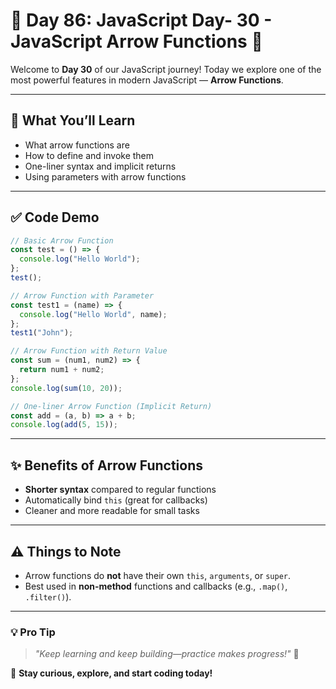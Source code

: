 # 🚀 Day 86: JavaScript Day- 30 - JavaScript Arrow Functions 💪

Welcome to **Day 30** of our JavaScript journey! Today we explore one of the most powerful features in modern JavaScript — **Arrow Functions**.

---

## 📌 What You’ll Learn

- What arrow functions are
- How to define and invoke them
- One-liner syntax and implicit returns
- Using parameters with arrow functions

---

## ✅ Code Demo

```js
// Basic Arrow Function
const test = () => {
  console.log("Hello World");
};
test();

// Arrow Function with Parameter
const test1 = (name) => {
  console.log("Hello World", name);
};
test1("John");

// Arrow Function with Return Value
const sum = (num1, num2) => {
  return num1 + num2;
};
console.log(sum(10, 20));

// One-liner Arrow Function (Implicit Return)
const add = (a, b) => a + b;
console.log(add(5, 15));
```

---

## ✨ Benefits of Arrow Functions

- **Shorter syntax** compared to regular functions
- Automatically bind `this` (great for callbacks)
- Cleaner and more readable for small tasks

---

## ⚠️ Things to Note

- Arrow functions do **not** have their own `this`, `arguments`, or `super`.
- Best used in **non-method** functions and callbacks (e.g., `.map()`, `.filter()`).

---

### 💡 **Pro Tip**

> _"Keep learning and keep building—practice makes progress!"_ 💪

🚀 **Stay curious, explore, and start coding today!**
